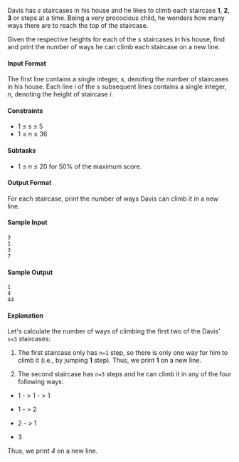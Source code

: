 Davis has *s* staircases in his house and he likes to climb each staircase **1**, **2**, **3** or  steps at a time. Being a very precocious child, he wonders how many ways there are to reach the top of the staircase.

Given the respective heights for each of the *s* staircases in his house, find and print the number of ways he can climb each staircase on a new line.

#### Input Format

The first line contains a single integer, *s*, denoting the number of staircases in his house. 
Each line *i* of the *s* subsequent lines contains a single integer, *n*, denoting the height of staircase *i*.

#### Constraints

* 1 ≤ *s* ≤ 5
* 1 ≤ *n* ≤ 36

#### Subtasks

* 1 ≤ *n* ≤ 20 for 50% of the maximum score.

#### Output Format

For each staircase, print the number of ways Davis can climb it in a new line.

#### Sample Input

    3
    1
    3
    7

#### Sample Output

    1
    4
    44

#### Explanation

Let's calculate the number of ways of climbing the first two of the Davis' `s=3` staircases:

1. The first staircase only has `n=1` step, so there is only one way for him to climb it (i.e., by jumping **1** step). Thus, we print **1** on a new line.

2. The second staircase has `n=3` steps and he can climb it in any of the four following ways: 

 * 1 - > 1 - > 1

 * 1 - > 2

 * 2 - > 1

 * 3

Thus, we print *4* on a new line.

